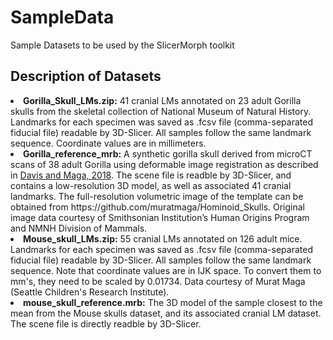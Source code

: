 # SampleData
Sample Datasets to be used by the SlicerMorph toolkit

<h2>Description of Datasets </H2>
<li><b>Gorilla_Skull_LMs.zip:</b> 41 cranial LMs annotated on 23 adult Gorilla skulls from the skeletal collection of National Museum of Natural History. Landmarks for each specimen was saved as .fcsv file (comma-separated fiducial file) readable by 3D-Slicer. All samples follow the same landmark sequence. Coordinate values are in millimeters.
<li><b>Gorilla_reference_mrb:</B> A synthetic gorilla skull derived from microCT scans of 38 adult Gorilla using deformable image registration as described in <a href = "http://meeting.physanth.org/program/2018/session23/maga-2018-image-registration-and-template-based-annotation-of-great-ape-skulls.html"> Davis and Maga, 2018</a>. The scene file is readble by 3D-Slicer, and contains a low-resolution 3D model, as well as associated 41 cranial landmarks. The full-resolution volumetric image of the template can be obtained from https://github.com/muratmaga/Hominoid_Skulls. Original image data courtesy of Smithsonian Institution’s Human Origins Program and NMNH Division of Mammals.
<li> <b>Mouse_skull_LMs.zip:</b> 55 cranial LMs annotated on 126 adult mice. Landmarks for each specimen was saved as .fcsv file (comma-separated fiducial file) readable by 3D-Slicer. All samples follow the same landmark sequence. Note that coordinate values are in IJK space. To convert them to mm's, they need to be scaled by 0.01734. Data courtesy of Murat Maga (Seattle Children's Research Institute).
<li><b>mouse_skull_reference.mrb:</b> The 3D model of the sample closest to the mean from the Mouse skulls dataset, and its associated cranial LM dataset. The scene file is directly readble by 3D-Slicer.
